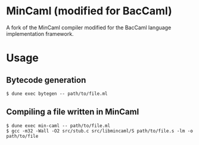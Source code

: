 # MinCaml (modified for BacCaml)

A fork of the MinCaml compiler modified for the BacCaml language implementation framework.

# Usage

## Bytecode generation

```shell
$ dune exec bytegen -- path/to/file.ml
```

## Compiling a file written in MinCaml

```shell
$ dune exec min-caml -- path/to/file.ml
$ gcc -m32 -Wall -O2 src/stub.c src/libmincaml/S path/to/file.s -lm -o path/to/file
```
